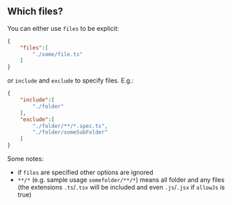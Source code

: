 ## Which files?

You can either use `files` to be explicit:

```json
{
    "files":[
        "./some/file.ts"
    ]
}
```

or `include` and `exclude` to specify files. E.g.:


```json
{
    "include":[
        "./folder"
    ],
    "exclude":[
        "./folder/**/*.spec.ts",
        "./folder/someSubFolder"
    ]
}
```

Some notes:

* if `files` are specified other options are ignored
* `**/*` (e.g. sample usage `somefolder/**/*`) means all folder and any files (the extensions `.ts`/`.tsx` will be included and even `.js`/`.jsx` if `allowJs` is true)
